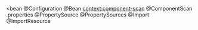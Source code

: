 <bean @Configuration @Bean
<context:component-scan>  @ComponentScan
.properties   @PropertySource @PropertySources
<import resource>  @Import @ImportResource
